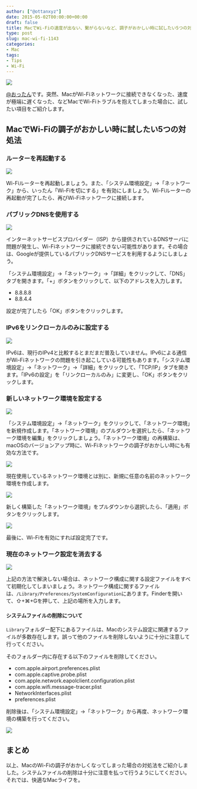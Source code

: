 ```yaml
---
author: ["@ottanxyz"]
date: 2015-05-02T00:00:00+00:00
draft: false
title: MacでWi-Fiの速度が出ない、繋がらないなど、調子がおかしい時に試したい5つの対処法
type: post
slug: mac-wi-fi-1143
categories:
- Mac
tags:
- Tips
- Wi-Fi
---
```


![](/uploads/2015/05/150502-5544325658139.jpg)






[@おったん](https://twitter.com/ottanxyz)です。突然、MacがWi-Fiネットワークに接続できなくなった、速度が極端に遅くなった、などMacでWi-Fiトラブルを抱えてしまった場合に、試したい項目をご紹介します。





## MacでWi-Fiの調子がおかしい時に試したい5つの対処法





### ルーターを再起動する





![](/uploads/2015/05/150502-554435a0ebb50.png)






Wi-Fiルーターを再起動しましょう。また、「システム環境設定」→「ネットワーク」から、いったん「Wi-Fiを切にする」を有効にしましょう。Wi-Fiルーターの再起動が完了したら、再びWi-Fiネットワークに接続します。





### パブリックDNSを使用する





![](/uploads/2015/05/150502-554435a3e36a9.png)






インターネットサービスプロバイダー（ISP）から提供されているDNSサーバに問題が発生し、Wi-Fiネットワークに接続できない可能性があります。その場合は、Googleが提供しているパブリックDNSサービスを利用するようにしましょう。





「システム環境設定」→「ネットワーク」→「詳細」をクリックして、「DNS」タブを開きます。「+」ボタンをクリックして、以下のアドレスを入力します。






  * 8.8.8.8
  * 8.8.4.4




設定が完了したら「OK」ボタンをクリックします。





### IPv6をリンクローカルのみに設定する





![](/uploads/2015/05/150502-554435a66eb8e.png)






IPv6は、現行のIPv4と比較するとまだまだ普及していません。IPv6による通信がWi-Fiネットワークの問題を引き起こしている可能性もあります。「システム環境設定」→「ネットワーク」→「詳細」をクリックして、「TCP/IP」タブを開きます。「IPv6の設定」を「リンクローカルのみ」に変更し、「OK」ボタンをクリックします。





### 新しいネットワーク環境を設定する





![](/uploads/2015/05/150502-554435a956ce5.png)






「システム環境設定」→「ネットワーク」をクリックして、「ネットワーク環境」を新規作成します。「ネットワーク環境」のプルダウンを選択したら、「ネットワーク環境を編集」をクリックしましょう。「ネットワーク環境」の再構築は、macOSのバージョンアップ時に、Wi-Fiネットワークの調子がおかしい時にも有効な方法です。





![](/uploads/2015/05/150502-554435ac4d8a0.png)






現在使用しているネットワーク環境とは別に、新規に任意の名前のネットワーク環境を作成します。





![](/uploads/2015/05/150502-55443c620e427.png)






新しく構築した「ネットワーク環境」をプルダウンから選択したら、「適用」ボタンをクリックします。





![](/uploads/2015/05/150502-55443c656c05b.png)






最後に、Wi-Fiを有効にすれば設定完了です。





### 現在のネットワーク設定を消去する





![](/uploads/2015/05/150502-55443d448791b.png)






上記の方法で解決しない場合は、ネットワーク構成に関する設定ファイルをすべて初期化してしまいましょう。ネットワーク構成に関するファイルは、`/Library/Preferences/SystemConfiguration`にあります。Finderを開いて、⇧+⌘+Gを押して、上記の場所を入力します。








#### システムファイルの削除について




`Library`フォルダー配下にあるファイルは、Macのシステム設定に関連するファイルが多数存在します。誤って他のファイルを削除しないように十分に注意して行ってください。








そのフォルダー内に存在する以下のファイルを削除してください。






  * com.apple.airport.preferences.plist
  * com.apple.captive.probe.plist
  * com.apple.network.eapolclient.configuration.plist
  * com.apple.wifi.message-tracer.plist
  * NetworkInterfaces.plist
  * preferences.plist




削除後は、「システム環境設定」→「ネットワーク」から再度、ネットワーク環境の構築を行ってください。





![](/uploads/2015/05/150502-554464bb4e43a.png)






## まとめ





以上、MacのWi-Fiの調子がおかしくなってしまった場合の対処法をご紹介しました。システムファイルの削除は十分に注意を払って行うようにしてください。それでは、快適なMacライフを。
